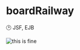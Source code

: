 # boardRailway
🕑 JSF, EJB

![this is fine](https://cdn1.savepice.ru/uploads/2018/6/22/7bcb74003dfb5b2da3f17034c5a43c1b-full.png)
